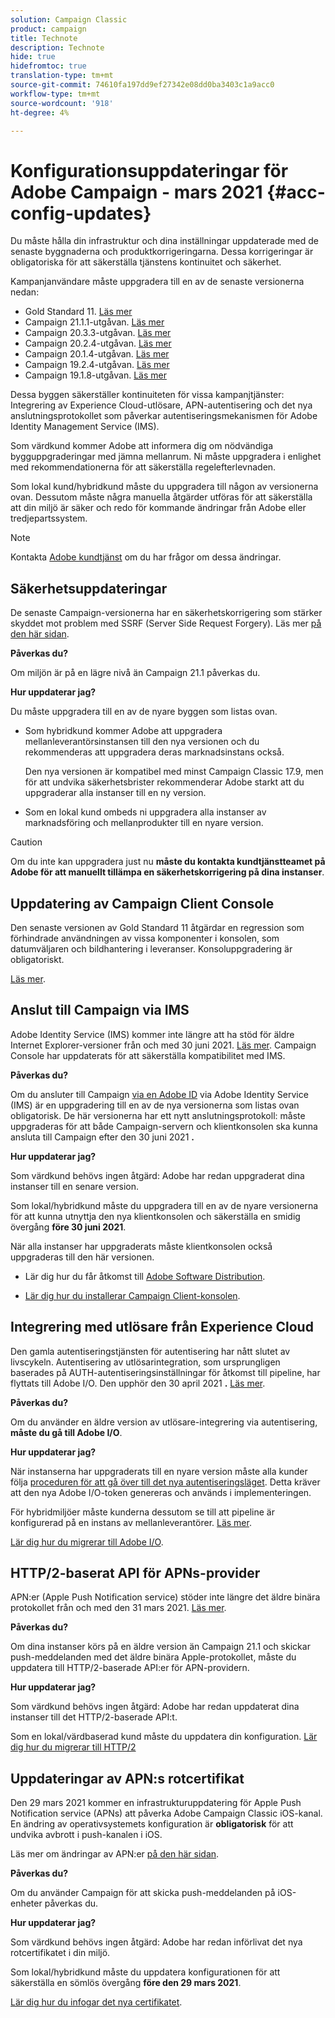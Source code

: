 ```yaml
---
solution: Campaign Classic
product: campaign
title: Technote
description: Technote
hide: true
hidefromtoc: true
translation-type: tm+mt
source-git-commit: 74610fa197dd9ef27342e08dd0ba3403c1a9acc0
workflow-type: tm+mt
source-wordcount: '918'
ht-degree: 4%

---
```



# Konfigurationsuppdateringar för Adobe Campaign - mars 2021 {#acc-config-updates}

Du måste hålla din infrastruktur och dina inställningar uppdaterade med de senaste byggnaderna och produktkorrigeringarna. Dessa korrigeringar är obligatoriska för att säkerställa tjänstens kontinuitet och säkerhet.

Kampanjanvändare måste uppgradera till en av de senaste versionerna nedan:

* Gold Standard 11. [Läs mer](../rn/using/gold-standard.md)
* Campaign 21.1.1-utgåvan. [Läs mer](../rn/using/latest-release.md)
* Campaign 20.3.3-utgåvan. [Läs mer](../rn/using/release--20-3.md)
* Campaign 20.2.4-utgåvan. [Läs mer](../rn/using/release--20-2.md)
* Campaign 20.1.4-utgåvan. [Läs mer](../rn/using/release--20-1.md)
* Campaign 19.2.4-utgåvan. [Läs mer](../rn/using/release--19-2.md)
* Campaign 19.1.8-utgåvan. [Läs mer](../rn/using/release--19-1.md)

Dessa byggen säkerställer kontinuiteten för vissa kampanjtjänster: Integrering av Experience Cloud-utlösare, APN-autentisering och det nya anslutningsprotokollet som påverkar autentiseringsmekanismen för Adobe Identity Management Service (IMS).

Som värdkund kommer Adobe att informera dig om nödvändiga bygguppgraderingar med jämna mellanrum. Ni måste uppgradera i enlighet med rekommendationerna för att säkerställa regelefterlevnaden.

Som lokal kund/hybridkund måste du uppgradera till någon av versionerna ovan. Dessutom måste några manuella åtgärder utföras för att säkerställa att din miljö är säker och redo för kommande ändringar från Adobe eller tredjepartssystem.

>[!NOTE]
>
>Kontakta [Adobe kundtjänst](https://helpx.adobe.com/enterprise/admin-guide.html/enterprise/using/support-for-experience-cloud.ug.html) om du har frågor om dessa ändringar.

## Säkerhetsuppdateringar

De senaste Campaign-versionerna har en säkerhetskorrigering som stärker skyddet mot problem med SSRF (Server Side Request Forgery). Läs mer [på den här sidan](https://helpx.adobe.com/security/products/campaign/apsb21-04.html).

**Påverkas du?**

Om miljön är på en lägre nivå än Campaign 21.1 påverkas du.

**Hur uppdaterar jag?**

Du måste uppgradera till en av de nyare byggen som listas ovan.

* Som hybridkund kommer Adobe att uppgradera mellanleverantörsinstansen till den nya versionen och du rekommenderas att uppgradera deras marknadsinstans också.

   Den nya versionen är kompatibel med minst Campaign Classic 17.9, men för att undvika säkerhetsbrister rekommenderar Adobe starkt att du uppgraderar alla instanser till en ny version. 

* Som en lokal kund ombeds ni uppgradera alla instanser av marknadsföring och mellanprodukter till en nyare version.

>[!CAUTION]
>
>Om du inte kan uppgradera just nu **måste du kontakta kundtjänstteamet på Adobe för att manuellt tillämpa en säkerhetskorrigering på dina instanser**.


## Uppdatering av Campaign Client Console

Den senaste versionen av Gold Standard 11 åtgärdar en regression som förhindrade användningen av vissa komponenter i konsolen, som datumväljaren och bildhantering i leveranser. Konsoluppgradering är obligatoriskt.

[Läs mer](../rn/using/gold-standard.md).

## Anslut till Campaign via IMS

Adobe Identity Service (IMS) kommer inte längre att ha stöd för äldre Internet Explorer-versioner från och med 30 juni 2021. [Läs mer](https://helpx.adobe.com/x-productkb/global/update-operating-system-and-browser.html). Campaign Console har uppdaterats för att säkerställa kompatibilitet med IMS.

**Påverkas du?**

Om du ansluter till Campaign [via en Adobe ID](../integrations/using/about-adobe-id.md) via Adobe Identity Service (IMS) är en uppgradering till en av de nya versionerna som listas ovan obligatorisk. De här versionerna har ett nytt anslutningsprotokoll: måste uppgraderas för att både Campaign-servern och klientkonsolen ska kunna ansluta till Campaign efter den 30 juni 2021 **.**

**Hur uppdaterar jag?**

Som värdkund behövs ingen åtgärd: Adobe har redan uppgraderat dina instanser till en senare version.

Som lokal/hybridkund måste du uppgradera till en av de nyare versionerna för att kunna utnyttja den nya klientkonsolen och säkerställa en smidig övergång **före 30 juni 2021**.

När alla instanser har uppgraderats måste klientkonsolen också uppgraderas till den här versionen.

* Lär dig hur du får åtkomst till [Adobe Software Distribution](https://experienceleague.adobe.com/docs/experience-cloud/software-distribution/home.html?lang=en).

* [Lär dig hur du installerar Campaign Client-konsolen](../installation/using/installing-the-client-console.md).

## Integrering med utlösare från Experience Cloud

Den gamla autentiseringstjänsten för autentisering har nått slutet av livscykeln. Autentisering av utlösarintegration, som ursprungligen baserades på AUTH-autentiseringsinställningar för åtkomst till pipeline, har flyttats till Adobe I/O. Den upphör den 30 april 2021 **.** [Läs mer](https://experienceleaguecommunities.adobe.com/t5/adobe-analytics-discussions/adobe-analytics-legacy-api-end-of-life-notice/td-p/385411).

**Påverkas du?**

Om du använder en äldre version av utlösare-integrering via autentisering, **måste du gå till Adobe I/O**.

**Hur uppdaterar jag?**

När instanserna har uppgraderats till en nyare version måste alla kunder följa [proceduren för att gå över till det nya autentiseringsläget](../integrations/using/configuring-adobe-io.md). Detta kräver att den nya Adobe I/O-token genereras och används i implementeringen.  

För hybridmiljöer måste kunderna dessutom se till att pipeline är konfigurerad på en instans av mellanleverantörer. [Läs mer](../integrations/using/configuring-pipeline.md).

[Lär dig hur du migrerar till Adobe I/O](../integrations/using/configuring-adobe-io.md).

## HTTP/2-baserat API för APNs-provider

APN:er (Apple Push Notification service) stöder inte längre det äldre binära protokollet från och med den 31 mars 2021. [Läs mer](https://developer.apple.com/news/?id=c88acm2b).

**Påverkas du?**

Om dina instanser körs på en äldre version än Campaign 21.1 och skickar push-meddelanden med det äldre binära Apple-protokollet, måste du uppdatera till HTTP/2-baserade API:er för APN-providern.

**Hur uppdaterar jag?**

Som värdkund behövs ingen åtgärd: Adobe har redan uppdaterat dina instanser till det HTTP/2-baserade API:t.

Som en lokal/värdbaserad kund måste du uppdatera din konfiguration. [Lär dig hur du migrerar till HTTP/2](https://helpx.adobe.com/se/campaign/kb/migrate-to-apns-http2.html)

## Uppdateringar av APN:s rotcertifikat

Den 29 mars 2021 kommer en infrastrukturuppdatering för Apple Push Notification service (APNs) att påverka Adobe Campaign Classic iOS-kanal. En ändring av operativsystemets konfiguration är **obligatorisk** för att undvika avbrott i push-kanalen i iOS.

Läs mer om ändringar av APN:er [på den här sidan](https://developer.apple.com/news/?id=7gx0a2lp).

**Påverkas du?**

Om du använder Campaign för att skicka push-meddelanden på iOS-enheter påverkas du.

**Hur uppdaterar jag?**

Som värdkund behövs ingen åtgärd: Adobe har redan införlivat det nya rotcertifikatet i din miljö.

Som lokal/hybridkund måste du uppdatera konfigurationen för att säkerställa en sömlös övergång **före den 29 mars 2021**.

[Lär dig hur du infogar det nya certifikatet](ios-certificate-update.md).
